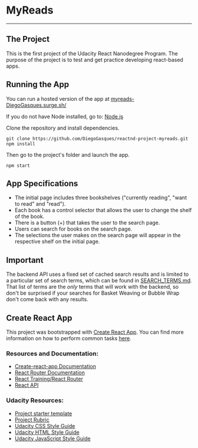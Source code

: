 # MyReads

---

## The Project

This is the first project of the Udacity React Nanodegree Program. The purpose of the project is to test and get practice developing react-based apps.

## Running the App

You can run a hosted version of the app at [myreads-DiegoGasques.surge.sh/](https://myreads-DiegoGasques.surge.sh/)

If you do not have Node installed, go to: [Node.js](https://nodejs.org/en/)

Clone the repository and install dependencies.

```
git clone https://github.com/DiegoGasques/reactnd-project-myreads.git
npm install
```

Then go to the project's folder and launch the app.

```
npm start
```

## App Specifications

- The initial page includes three bookshelves ("currently reading", "want to read" and "read").
- Each book has a control selector that allows the user to change the shelf of the book.
- There is a button (+) that takes the user to the search page.
- Users can search for books on the search page.
- The selections the user makes on the search page will appear in the respective shelf on the initial page.

## Important

The backend API uses a fixed set of cached search results and is limited to a particular set of search terms, which can be found in [SEARCH_TERMS.md](SEARCH_TERMS.md). That list of terms are the _only_ terms that will work with the backend, so don't be surprised if your searches for Basket Weaving or Bubble Wrap don't come back with any results.

## Create React App

This project was bootstrapped with [Create React App](https://github.com/facebookincubator/create-react-app). You can find more information on how to perform common tasks [here](https://github.com/facebookincubator/create-react-app/blob/master/packages/react-scripts/template/README.md).

### Resources and Documentation:

- [Create-react-app Documentation](https://github.com/facebookincubator/create-react-app)
- [React Router Documentation](http://knowbody.github.io/react-router-docs/)
- [React Training/React Router](https://reacttraining.com/react-router/web/api/BrowserRouter)
- [React API](https://facebook.github.io/react/docs/react-api.html)

### Udacity Resources:

- [Project starter template](https://github.com/udacity/reactnd-project-myreads-starter)
- [Project Rubric](https://review.udacity.com/#!/rubrics/918/view)
- [Udacity CSS Style Guide](http://udacity.github.io/frontend-nanodegree-styleguide/css.html)
- [Udacity HTML Style Guide](http://udacity.github.io/frontend-nanodegree-styleguide/index.html)
- [Udacity JavaScript Style Guide](http://udacity.github.io/frontend-nanodegree-styleguide/javascript.html)
